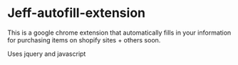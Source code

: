 # Jeff-autofill-extension
This is a google chrome extension that automatically fills in your information for purchasing items on shopify sites + others soon.

Uses jquery
and javascript
